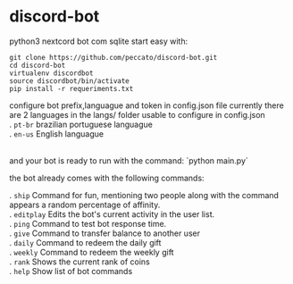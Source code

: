 # discord-bot
python3  nextcord bot com sqlite start easy with:
```
git clone https://github.com/peccato/discord-bot.git
cd discord-bot
virtualenv discordbot
source discordbot/bin/activate
pip install -r requeriments.txt
```
configure bot prefix,languague and token in config.json file
currently there are 2 languages in the langs/ folder usable to configure in config.json
<br>
. `pt-br` brazilian portuguese languague
<br/>
. `en-us` English languague
<br/>



<br />
and your bot is ready to run with the command:
`python main.py`

the bot already comes with the following commands:<br/>

. `ship` Command for fun, mentioning two people along with the command appears a random percentage of affinity.
<br/>
. `editplay` Edits the bot's current activity in the user list.
<br/>
. `ping` Command to test bot response time.
<br/>
. `give` Command to transfer balance to another user
<br/>
. `daily` Command to redeem the daily gift
<br/>
. `weekly` Command to redeem the weekly gift
<br/>
. `rank` Shows the current rank of coins
<br/>
. `help` Show list of bot commands
